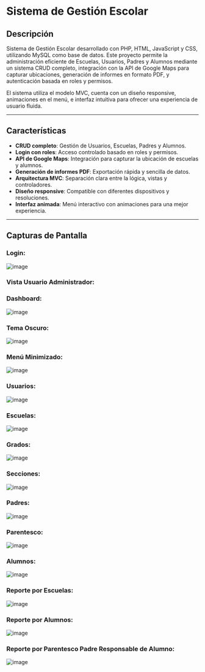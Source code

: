 # Sistema de Gestión Escolar

## Descripción
Sistema de Gestión Escolar desarrollado con PHP, HTML, JavaScript y CSS, utilizando MySQL como base de datos. Este proyecto permite la administración eficiente de Escuelas, Usuarios, Padres y Alumnos mediante un sistema CRUD completo, integración con la API de Google Maps para capturar ubicaciones, generación de informes en formato PDF, y autenticación basada en roles y permisos. 

El sistema utiliza el modelo MVC, cuenta con un diseño responsive, animaciones en el menú, e interfaz intuitiva para ofrecer una experiencia de usuario fluida.

---

## Características
- **CRUD completo**: Gestión de Usuarios, Escuelas, Padres y Alumnos.
- **Login con roles**: Acceso controlado basado en roles y permisos.
- **API de Google Maps**: Integración para capturar la ubicación de escuelas y alumnos.
- **Generación de informes PDF**: Exportación rápida y sencilla de datos.
- **Arquitectura MVC**: Separación clara entre la lógica, vistas y controladores.
- **Diseño responsive**: Compatible con diferentes dispositivos y resoluciones.
- **Interfaz animada**: Menú interactivo con animaciones para una mejor experiencia.

---

## Capturas de Pantalla

### Login:
![image](https://github.com/user-attachments/assets/4b458280-9de2-493f-99e1-55c5ce9d5535)

### Vista Usuario Administrador:

### Dashboard:
![image](https://github.com/user-attachments/assets/97636dac-dd03-4fd4-912d-d3dba5344a9f)

### Tema Oscuro:
![image](https://github.com/user-attachments/assets/b78e4efa-e179-486a-82f3-909b2de198c3)

### Menú Minimizado:
![image](https://github.com/user-attachments/assets/cde70196-229c-4ec7-ae2a-0adb79b9e3df)

### Usuarios:
![image](https://github.com/user-attachments/assets/867c5ac3-19c6-41b3-96a8-0983e4c1c615)

### Escuelas:
![image](https://github.com/user-attachments/assets/9030e9d4-ceec-40af-8ba6-1f1dcbae2263)

  ### Grados:
  ![image](https://github.com/user-attachments/assets/a0d0948c-753b-4875-bdb5-b2962730fd0e)
  
  ### Secciones:
  ![image](https://github.com/user-attachments/assets/a447cef9-5188-46ab-88ff-c9a56fdd53fd)

### Padres:
![image](https://github.com/user-attachments/assets/6923dee9-258c-4fd4-bcc7-b74d0d2ef5b7)

  ### Parentesco:
   ![image](https://github.com/user-attachments/assets/be7038ab-b944-4329-9340-3b4b5016401c)
   
### Alumnos:
![image](https://github.com/user-attachments/assets/5164edc5-5b02-4631-a812-cdfd589c5ec0)

### Reporte por Escuelas:
![image](https://github.com/user-attachments/assets/affd1b27-748d-484b-a9db-1bff1feee0e3)

### Reporte por Alumnos:
![image](https://github.com/user-attachments/assets/78a95a73-f2d8-4b4e-a000-aa15e62ac33c)

### Reporte por Parentesco Padre Responsable de Alumno:
![image](https://github.com/user-attachments/assets/0758eff0-b25a-46a3-9705-e35ba8e641e9)







